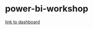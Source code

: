 # power-bi-workshop

[link to dashboard](https://app.powerbi.com/view?r=eyJrIjoiY2MzMmNlMzUtNTYyNi00M2U2LWI5YmUtMGJjN2M4OWViZDE1IiwidCI6IjEwMWRhNTg3LTE4NDMtNGY1Mi04YjhhLTE3YjA2OWM2NmQzMyIsImMiOjJ9)